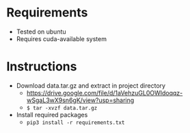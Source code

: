 # Requirements
* Tested on ubuntu
* Requires cuda-available system

# Instructions
* Download data.tar.gz and extract in project directory
  * https://drive.google.com/file/d/1aVehzuGL0OWIdoqqz-wSgaL3wX9sn6gK/view?usp=sharing
  * `$ tar -xvzf data.tar.gz`
* Install required packages
  * `pip3 install -r requirements.txt` 


